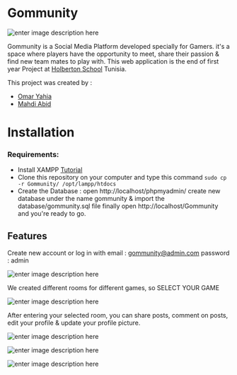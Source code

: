 # Gommunity
   ![enter image description here](https://www.linkpicture.com/q/b5fe5ddd67774fb69f12c2d6e4837931.png)

Gommunity is a Social Media Platform developed specially for Gamers. 
it's a space where players have the opportunity to meet, share their passion & find new team mates to play with.
This web application is the end of first year Project at [Holberton School](https://www.holbertonschool.com/) Tunisia.

This project was created by :
 - [Omar Yahia](https://www.linkedin.com/in/omar-yahia-78484980/)
 - [Mahdi Abid](https://www.linkedin.com/in/mahdixabid/)

# Installation

### Requirements:



 - Install XAMPP
	 [Tutorial](https://vitux.com/ubuntu-xampp/)
 - Clone this repository on your computer and type this command ``sudo cp -r Gommunity/ /opt/lampp/htdocs``
 - Create the Database :
	 open http://localhost/phpmyadmin/
	 create new database under the name gommunity & import the database/gommunity.sql file
	 finally open http://localhost/Gommunity and you're ready to go.


## Features

Create new account or log in with email : gommunity@admin.com password : admin

![enter image description here](https://www.linkpicture.com/q/Screenshot-from-2021-11-24-11-10-07.png)

We created different rooms for different games, so SELECT YOUR GAME

![enter image description here](https://www.linkpicture.com/q/Screenshot-from-2021-11-24-12-17-20.png)

After entering your selected room, you can share posts, comment on posts, edit your profile & update your profile picture.

![enter image description here](https://www.linkpicture.com/q/Screenshot-from-2021-11-24-12-21-35.png)

![enter image description here](https://www.linkpicture.com/q/Screenshot-from-2021-11-24-12-24-31.png)

![enter image description here](https://www.linkpicture.com/q/Screenshot-from-2021-11-24-12-25-00.png)
